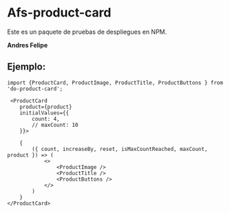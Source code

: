 # Afs-product-card

Este es un paquete de pruebas de despliegues en NPM.

**Andres Felipe**

## Ejemplo:

```
import {ProductCard, ProductImage, ProductTitle, ProductButtons } from 'do-product-card';
```

```
 <ProductCard
    product={product}
    initialValues={{
        count: 4,
        // maxCount: 10
    }}>

    {
        ({ count, increaseBy, reset, isMaxCountReached, maxCount, product }) => (
            <>
                <ProductImage />
                <ProductTitle />
                <ProductButtons />
            </>
        )
    }
</ProductCard>
```
